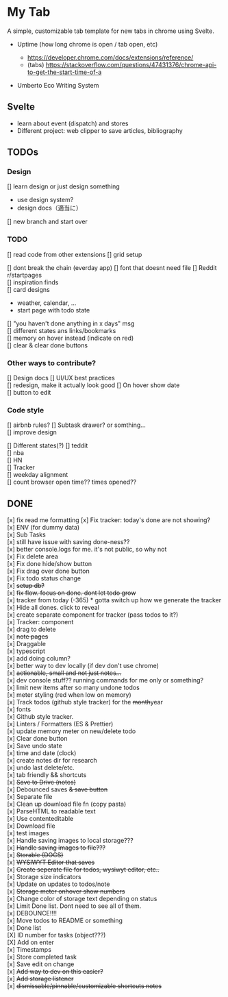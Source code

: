 # My Tab

A simple, customizable tab template for new tabs in chrome using Svelte.

- Uptime (how long chrome is open / tab open, etc)

  - https://developer.chrome.com/docs/extensions/reference/
  - (tabs) https://stackoverflow.com/questions/47431376/chrome-api-to-get-the-start-time-of-a

- Umberto Eco Writing System

## Svelte

- learn about event (dispatch) and stores
- Different project: web clipper to save articles, bibliography

## TODOs

### Design

[] learn design or just design something

- use design system?
- design docs（適当に）

[] new branch and start over

### TODO

[] read code from other extensions
[] grid setup

[] dont break the chain (everday app)
[] font that doesnt need file
[] Reddit r/startpages  
 [] inspiration finds  
 [] card designs

- weather, calendar, ...
- start page with todo state

[] "you haven't done anything in x days" msg  
[] different states ans links/bookmarks  
[] memory on hover instead (indicate on red)  
[] clear & clear done buttons

### Other ways to contribute?

[] Design docs
[] UI/UX best practices  
[] redesign, make it actually look good
[] On hover show date  
[] button to edit

### Code style

[] airbnb rules?
[] Subtask drawer? or somthing...  
 [] improve design

[] Different states(?)
[] teddit  
 [] nba  
 [] HN  
[] Tracker  
 [] weekday alignment  
[] count browser open time?? times opened??

## DONE

[x] fix read me formatting
[x] Fix tracker: today's done are not showing?  
[x] ENV (for dummy data)  
[x] Sub Tasks  
[x] still have issue with saving done-ness??  
[x] better console.logs for me. it's not public, so why not  
[x] Fix delete area  
[x] Fix done hide/show button  
[x] Fix drag over done button  
[x] Fix todo status change  
[x] ~~setup db?~~  
[x] ~~fix flow. focus on done. dont let todo grow~~  
[x] tracker from today (-365) \* gotta switch up how we generate the tracker  
[x] Hide all dones. click to reveal  
[x] create separate component for tracker (pass todos to it?)  
[x] Tracker: component  
[x] drag to delete  
[x] ~~note pages~~  
[x] Draggable  
[x] typescript  
[x] add doing column?  
[x] better way to dev locally (if dev don't use chrome)  
[x] ~~actionable, small and not just notes...~~  
[x] dev console stuff?? running commands for me only or something?  
[x] limit new items after so many undone todos  
[x] meter styling (red when low on memory)  
[x] Track todos (github style tracker) for the ~~month~~year  
[x] fonts  
[x] Github style tracker.  
[x] Linters / Formatters (ES & Prettier)  
[x] update memory meter on new/delete todo  
[x] Clear done button  
[x] Save undo state  
[x] time and date (clock)  
[x] create notes dir for research  
[x] undo last delete/etc.  
[x] tab friendly && shortcuts  
[x] ~~Save to Drive (notes)~~  
[x] Debounced saves ~~& save button~~  
[x] Separate file  
[x] Clean up download file fn (copy pasta)  
[x] ParseHTML to readable text  
[x] Use contenteditable  
[x] Download file  
[x] test images  
[x] Handle saving images to local storage???  
[x] ~~Handle saving images to file???~~  
[x] ~~Storable (DOCS)~~  
[x] ~~WYSIWYT Editor that saves~~  
[x] ~~Create seperate file for todos, wysiwyt editor, etc..~~  
[x] Storage size indicators  
[x] Update on updates to todos/note  
[x] ~~Storage meter onhover show numbers~~  
[x] Change color of storage text depending on status  
[x] Limit Done list. Dont need to see all of them.  
[x] DEBOUNCE!!!!  
[x] Move todos to README or something  
[x] Done list  
[X] ID number for tasks (object???)  
[X] Add on enter  
[x] Timestamps  
[x] Store completed task  
[x] Save edit on change  
[x] ~~Add way to dev on this easier?~~  
[x] ~~Add storage listener~~  
[x] ~~dismissable/pinnable/customizable shortcuts notes~~
